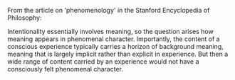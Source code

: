 From the article on 'phenomenology' in the Stanford Encyclopedia of
Philosophy:

Intentionality essentially involves meaning, so the question arises
how meaning appears in phenomenal character. Importantly, the content
of a conscious experience typically carries a horizon of background
meaning, meaning that is largely implicit rather than explicit in
experience. But then a wide range of content carried by an experience
would not have a consciously felt phenomenal character.
